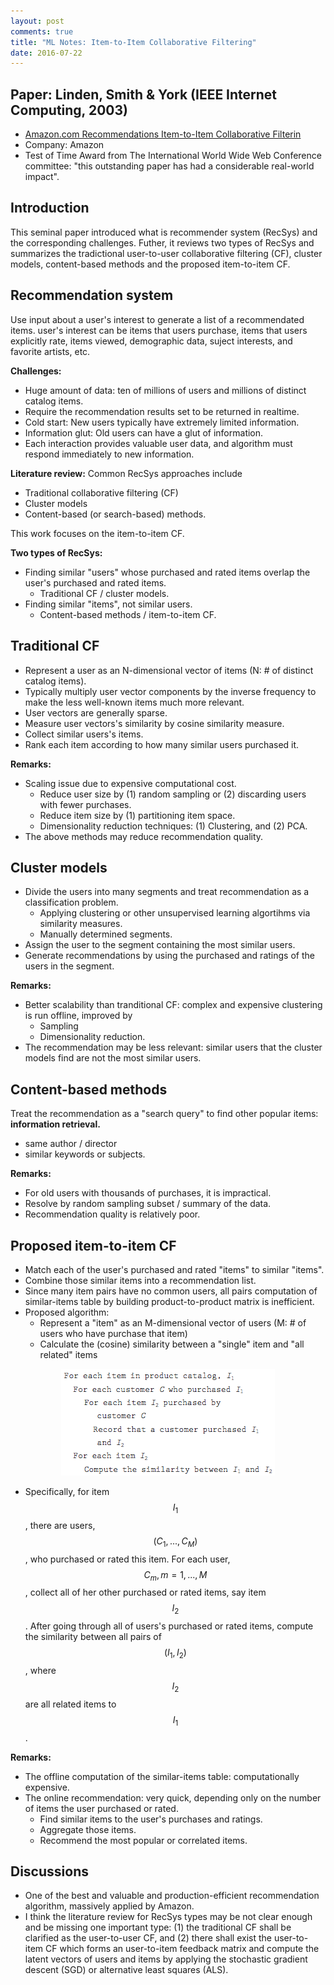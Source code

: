 ```yaml
---
layout: post
comments: true
title: "ML Notes: Item-to-Item Collaborative Filtering"
date: 2016-07-22
---
```


## Paper: Linden, Smith & York (IEEE Internet Computing, 2003)

- [Amazon.com Recommendations Item-to-Item Collaborative Filterin](https://www.cs.umd.edu/~samir/498/Amazon-Recommendations.pdf)
- Company: Amazon
- Test of Time Award from The International World Wide Web Conference committee: "this outstanding paper has had a considerable real-world impact".


## Introduction

This seminal paper introduced what is recommender system (RecSys) and the corresponding challenges. Futher, it reviews two types of RecSys and summarizes the tradictional user-to-user collaborative filtering (CF), cluster models, content-based methods and the proposed item-to-item CF.


## Recommendation system

Use input about a user's interest to generate a list of a recommendated items. user's interest can be items that users purchase, items that users explicitly rate, items viewed, demographic data, suject interests, and favorite artists, etc.

**Challenges:**

- Huge amount of data: ten of millions of users and millions of distinct catalog items.
- Require the recommendation results set to be returned in realtime.
- Cold start: New users typically have extremely limited information.
- Information glut: Old users can have a glut of information.
- Each interaction provides valuable user data, and algorithm must respond immediately to new information.

**Literature review:** Common RecSys approaches include

- Traditional collaborative filtering (CF)
- Cluster models
- Content-based (or search-based) methods.

This work focuses on the item-to-item CF.

**Two types of RecSys:**

- Finding similar "users" whose purchased and rated items overlap the user's purchased and rated items.
  * Traditional CF / cluster models.
- Finding similar "items", not similar users.
  * Content-based methods / item-to-item CF.


## Traditional CF

- Represent a user as an N-dimensional vector of items (N: # of distinct catalog items).
- Typically multiply user vector components by the inverse frequency to make the less well-known items much more relevant.
- User vectors are generally sparse.
- Measure user vectors's similarity by cosine similarity measure.
- Collect similar users's items.
- Rank each item according to how many similar users purchased it.

**Remarks:**

- Scaling issue due to expensive computational cost.
  * Reduce user size by (1) random sampling or (2) discarding users with fewer purchases.
  * Reduce item size by (1) partitioning item space.
  * Dimensionality reduction techniques: (1) Clustering, and (2) PCA.
- The above methods may reduce recommendation quality.


## Cluster models

- Divide the users into many segments and treat recommendation as a classification problem.
  * Applying clustering or other unsupervised learning algortihms via similarity measures.
  * Manually determined segments.
- Assign the user to the segment containing the most similar users.
- Generate recommendations by using the purchased and ratings of the users in the segment.

**Remarks:**

- Better scalability than tranditional CF: complex and expensive clustering is run offline, improved by
  * Sampling
  * Dimensionality reduction.
- The recommendation may be less relevant: similar users that the cluster models find are not the most similar users.


## Content-based methods

Treat the recommendation as a "search query" to find other popular items: **information retrieval.**

- same author / director
- similar keywords or subjects.

**Remarks:**

- For old users with thousands of purchases, it is impractical.
- Resolve by random sampling subset / summary of the data.
- Recommendation quality is relatively poor.


## Proposed item-to-item CF

- Match each of the user's purchased and rated "items" to similar "items".
- Combine those similar items into a recommendation list.
- Since many item pairs have no common users, all pairs computation of similar-items table by building product-to-product matrix is inefficient.
- Proposed algorithm: 
  * Represent a "item" as an M-dimensional vector of users (M: # of users who have purchase that item)
  * Calculate the (cosine) similarity between a "single" item and "all related" items

<div style="text-align:center">
<img src="/images/amazon_item2itemCF_algo.png"/>
</div>

- Specifically, for item $$I_1$$, there are users, $$(C_1,...,C_M)$$, who purchased or rated this item. For each user, $$C_m, m = 1,...,M$$, collect all of her other purchased or rated items, say item $$I_2$$. After going through all of users's purchased or rated items, compute the similarity between all pairs of $$(I_1, I_2)$$, where $$I_2$$ are all related items to $$I_1$$.

**Remarks:**

- The offline computation of the similar-items table: computationally expensive.
- The online recommendation: very quick, depending only on the number of items the user purchased or rated.
  * Find similar items to the user's purchases and ratings.
  * Aggregate those items.
  * Recommend the most popular or correlated items.


## Discussions

- One of the best and valuable and production-efficient recommendation algorithm, massively applied by Amazon.
- I think the literature review for RecSys types may be not clear enough and be missing one important type: (1) the traditional CF shall be clarified as the user-to-user CF, and (2) there shall exist the user-to-item CF which forms an user-to-item feedback matrix and compute the latent vectors of users and items by applying the stochastic gradient descent (SGD) or alternative least squares (ALS).
